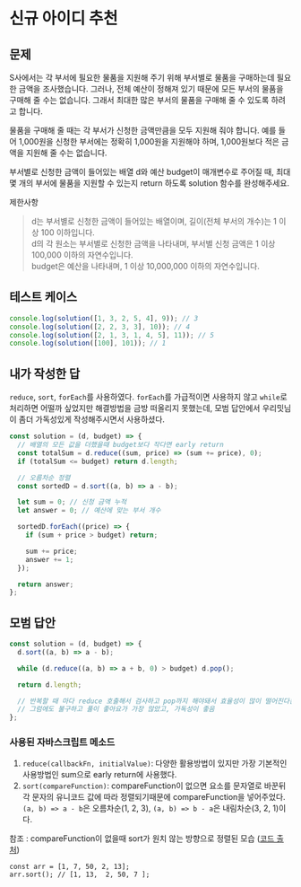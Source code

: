 # 신규 아이디 추천

## 문제

S사에서는 각 부서에 필요한 물품을 지원해 주기 위해 부서별로 물품을 구매하는데 필요한 금액을 조사했습니다. 그러나, 전체 예산이 정해져 있기 때문에 모든 부서의 물품을 구매해 줄 수는 없습니다. 그래서 최대한 많은 부서의 물품을 구매해 줄 수 있도록 하려고 합니다.

물품을 구매해 줄 때는 각 부서가 신청한 금액만큼을 모두 지원해 줘야 합니다. 예를 들어 1,000원을 신청한 부서에는 정확히 1,000원을 지원해야 하며, 1,000원보다 적은 금액을 지원해 줄 수는 없습니다.

부서별로 신청한 금액이 들어있는 배열 d와 예산 budget이 매개변수로 주어질 때, 최대 몇 개의 부서에 물품을 지원할 수 있는지 return 하도록 solution 함수를 완성해주세요.

제한사항

> d는 부서별로 신청한 금액이 들어있는 배열이며, 길이(전체 부서의 개수)는 1 이상 100 이하입니다.  
> d의 각 원소는 부서별로 신청한 금액을 나타내며, 부서별 신청 금액은 1 이상 100,000 이하의 자연수입니다.  
> budget은 예산을 나타내며, 1 이상 10,000,000 이하의 자연수입니다.

## 테스트 케이스

```js
console.log(solution([1, 3, 2, 5, 4], 9)); // 3
console.log(solution([2, 2, 3, 3], 10)); // 4
console.log(solution([2, 1, 3, 1, 4, 5], 11)); // 5
console.log(solution([100], 101)); // 1
```

## 내가 작성한 답

`reduce`, `sort`, `forEach`를 사용하였다. `forEach`를 가급적이면 사용하지 않고 `while`로 처리하면 어떨까 싶었지만 해결방법을 금방 떠올리지 못했는데, 모범 답안에서 우리밋님이 좀더 가독성있게 작성해주시면서 사용하셨다.

```js
const solution = (d, budget) => {
  // 배열의 모든 값을 더했을때 budget보다 작다면 early return
  const totalSum = d.reduce((sum, price) => (sum += price), 0);
  if (totalSum <= budget) return d.length;

  // 오름차순 정렬
  const sortedD = d.sort((a, b) => a - b);

  let sum = 0; // 신청 금액 누적
  let answer = 0; // 예산에 맞는 부서 개수

  sortedD.forEach((price) => {
    if (sum + price > budget) return;

    sum += price;
    answer += 1;
  });

  return answer;
};
```

## 모범 답안

```js
const solution = (d, budget) => {
  d.sort((a, b) => a - b);

  while (d.reduce((a, b) => a + b, 0) > budget) d.pop();

  return d.length;

  // 반복할 때 마다 reduce 호출해서 검사하고 pop까지 해야돼서 효율성이 많이 떨어진다는 말을 댓글로 주셨지만
  // 그럼에도 불구하고 풀이 좋아요가 가장 많았고, 가독성이 좋음
};
```

### 사용된 자바스크립트 메소드

1. `reduce(callbackFn, initialValue)`: 다양한 활용방법이 있지만 가장 기본적인 사용방법인 sum으로 early return에 사용했다.
2. `sort(compareFunction)`: compareFunction이 없으면 요소를 문자열로 바꾼뒤 각 문자의 유니코드 값에 따라 정렬되기때문에 compareFunction을 넣어주었다. `(a, b) => a - b`은 오름차순(1, 2, 3), `(a, b) => b - a`은 내림차순(3, 2, 1)이다.

참조 : compareFunction이 없을때 sort가 원치 않는 방향으로 정렬된 모습 ([코드 출처](https://www.sarah-note.com/Array/posting2/))

```
const arr = [1, 7, 50, 2, 13];
arr.sort(); // [1, 13,  2, 50, 7 ];
```
